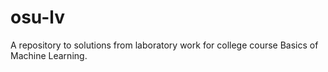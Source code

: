 # osu-lv
A repository to solutions from laboratory work for college course Basics of Machine Learning.
